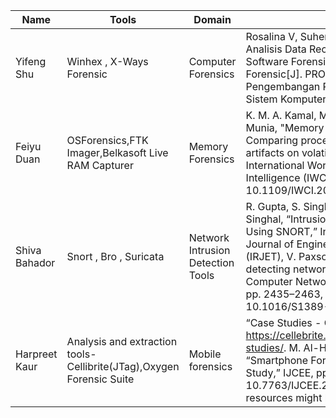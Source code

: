 |Name|Tools|Domain|Paper|
|----|----|----|----|
|Yifeng Shu| Winhex , X-Ways Forensic|Computer Forensics|Rosalina V, Suhendarsah A, Natsir M. Analisis Data Recovery Menggunakan Software Forensic: Winhex and X-Ways Forensic[J]. PROSISKO: Jurnal Pengembangan Riset dan Observasi Sistem Komputer, 2016, 3(1).|
|Feiyu Duan|OSForensics,FTK Imager,Belkasoft Live RAM Capturer|Memory Forensics|K. M. A. Kamal, M. Alfadel and M. S. Munia, "Memory forensics tools: Comparing processing time and left artifacts on volatile memory," 2016 International Workshop on Computational Intelligence (IWCI), 2016, pp. 84-90, doi: 10.1109/IWCI.2016.7860344.
|Shiva Bahador| Snort , Bro , Suricata| Network Intrusion Detection Tools| R. Gupta, S. Singh, S. Verma, and S. Singhal, “Intrusion Detection System Using SNORT,” International Research Journal of Engineering and Technology (IRJET), V. Paxson, “Bro: a system for detecting network intruders in real-time,” Computer Networks, vol. 31, no. 23–24, pp. 2435–2463, Dec. 1999, doi: 10.1016/S1389-1286(99)00112-7.|
|Harpreet Kaur|Analysis and extraction tools- Cellibrite(JTag),Oxygen Forensic Suite| Mobile forensics|“Case Studies - Cellebrite.” https://cellebrite.com/en/resources/case-studies/. M. Al-Hadadi and A. AlShidhani, “Smartphone Forensics Analysis: A Case Study,” IJCEE, pp. 576–580, 2013, doi: 10.7763/IJCEE.2013.V5.776.(additional resources might be added later)|
